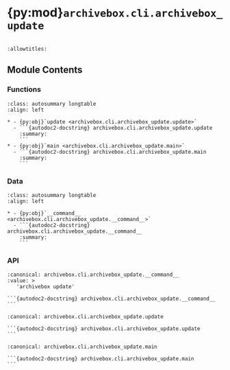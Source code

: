 # {py:mod}`archivebox.cli.archivebox_update`

```{py:module} archivebox.cli.archivebox_update
```

```{autodoc2-docstring} archivebox.cli.archivebox_update
:allowtitles:
```

## Module Contents

### Functions

````{list-table}
:class: autosummary longtable
:align: left

* - {py:obj}`update <archivebox.cli.archivebox_update.update>`
  - ```{autodoc2-docstring} archivebox.cli.archivebox_update.update
    :summary:
    ```
* - {py:obj}`main <archivebox.cli.archivebox_update.main>`
  - ```{autodoc2-docstring} archivebox.cli.archivebox_update.main
    :summary:
    ```
````

### Data

````{list-table}
:class: autosummary longtable
:align: left

* - {py:obj}`__command__ <archivebox.cli.archivebox_update.__command__>`
  - ```{autodoc2-docstring} archivebox.cli.archivebox_update.__command__
    :summary:
    ```
````

### API

````{py:data} __command__
:canonical: archivebox.cli.archivebox_update.__command__
:value: >
   'archivebox update'

```{autodoc2-docstring} archivebox.cli.archivebox_update.__command__
```

````

````{py:function} update()
:canonical: archivebox.cli.archivebox_update.update

```{autodoc2-docstring} archivebox.cli.archivebox_update.update
```
````

````{py:function} main(args: typing.Optional[typing.List[str]] = None, stdin: typing.Optional[typing.IO] = None, pwd: typing.Optional[str] = None) -> None
:canonical: archivebox.cli.archivebox_update.main

```{autodoc2-docstring} archivebox.cli.archivebox_update.main
```
````
